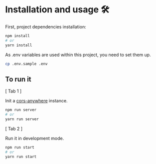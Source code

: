 # Installation and usage 🛠️
First, project dependencies installation:

```bash
npm install
# or
yarn install
```

As .env variables are used within this project, you need to set them up.

```bash
cp .env.sample .env
```
## To run it 

[ Tab 1 ]

Init a [cors-anywhere](https://github.com/Rob--W/cors-anywhere) instance.

```bash
npm run server
# or
yarn run server
```
[ Tab 2 ]

Run it in development mode.

```bash
npm run start
# or
yarn run start
```


